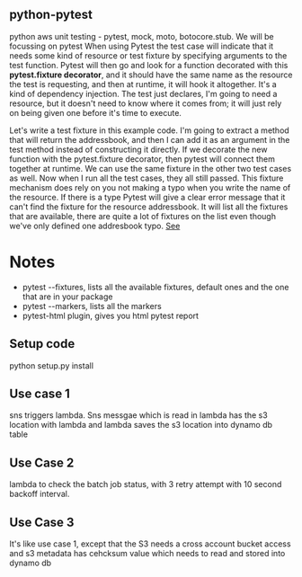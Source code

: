 python-pytest
---------------------------------------------------------------

python aws unit testing  - pytest, mock, moto, botocore.stub. We will be focussing on pytest
When using Pytest the test case will indicate that it needs some kind of resource or test fixture
by specifying arguments to the test function. Pytest will then go and look for a function decorated
with this **pytest.fixture decorator**, and it should have the same name as the resource the test is
requesting, and then at runtime, it will hook it altogether. It's a kind of dependency injection. The test 
just declares, I'm going to need a resource, but it doesn't need to know where it comes from; it will just
rely on being given one before it's time to execute.

Let's write a test fixture in this example code. I'm going to extract a method that will return the 
addressbook, and then I can add it as an argument in the test method instead of constructing it directly.
If we decorate the new function with the pytest.fixture decorator, then pytest will connect them together 
at runtime. We can use the same fixture in the other two test cases as well. Now when I run all the
test cases, they all still passed. This fixture mechanism does rely on you not making a typo when you 
write the name of the resource. If there is a type Pytest will give a clear error message that it can't
find the fixture for the resource addressbook. It will list all the fixtures that are available, there are
quite a lot of fixtures on the list even though we've only defined one addresbook typo. [See](\src_test)

# Notes
- pytest --fixtures, lists all the available fixtures, default ones and the one that are in your package
- pytest --markers, lists all the markers
- pytest-html plugin, gives you html pytest report

## Setup code
python setup.py install

## Use case 1
sns triggers lambda. Sns messgae which is read in  lambda has the s3 location with lambda and lambda saves the s3 location into dynamo db table

## Use Case 2
lambda to check the batch job status, with 3 retry attempt with 10 second backoff interval.


## Use Case 3
It's like use case 1, except that the S3 needs a cross account bucket access and s3 metadata has cehcksum value which needs to read and stored into dynamo db




